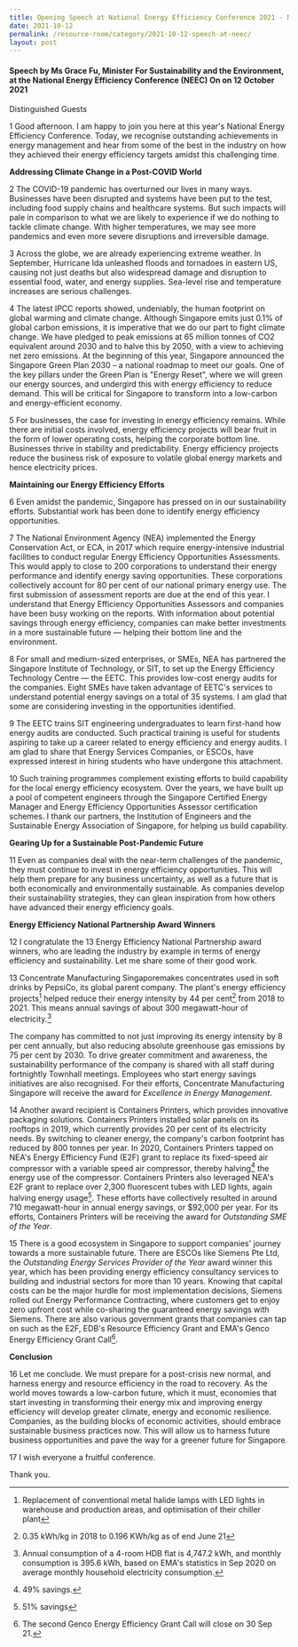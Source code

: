 ```yaml
---
title: Opening Speech at National Energy Efficiency Conference 2021 - Ms Grace Fu
date: 2021-10-12
permalink: /resource-room/category/2021-10-12-speech-at-neec/
layout: post
---
```

#### Speech by Ms Grace Fu, Minister For Sustainability and the Environment, at the National Energy Efficiency Conference (NEEC) On on 12 October 2021

Distinguished Guests

1 Good afternoon. I am happy to join you here at this year&#39;s National Energy Efficiency Conference. Today, we recognise outstanding achievements in energy management and hear from some of the best in the industry on how they achieved their energy efficiency targets amidst this challenging time.

**Addressing Climate Change in a Post-COVID World**

2 The COVID-19 pandemic has overturned our lives in many ways. Businesses have been disrupted and systems have been put to the test, including food supply chains and healthcare systems. But such impacts will pale in comparison to what we are likely to experience if we do nothing to tackle climate change. With higher temperatures, we may see more pandemics and even more severe disruptions and irreversible damage.

3 Across the globe, we are already experiencing extreme weather. In September, Hurricane Ida unleashed floods and tornadoes in eastern US, causing not just deaths but also widespread damage and disruption to essential food, water, and energy supplies. Sea-level rise and temperature increases are serious challenges.

4 The latest IPCC reports showed, undeniably, the human footprint on global warming and climate change. Although Singapore emits just 0.1% of global carbon emissions, it is imperative that we do our part to fight climate change. We have pledged to peak emissions at 65 million tonnes of CO2 equivalent around 2030 and to halve this by 2050, with a view to achieving net zero emissions. At the beginning of this year, Singapore announced the Singapore Green Plan 2030 – a national roadmap to meet our goals. One of the key pillars under the Green Plan is &quot;Energy Reset&quot;, where we will green our energy sources, and undergird this with energy efficiency to reduce demand. This will be critical for Singapore to transform into a low-carbon and energy-efficient economy.

5 For businesses, the case for investing in energy efficiency remains. While there are initial costs involved, energy efficiency projects will bear fruit in the form of lower operating costs, helping the corporate bottom line. Businesses thrive in stability and predictability. Energy efficiency projects reduce the business risk of exposure to volatile global energy markets and hence electricity prices.

**Maintaining our Energy Efficiency Efforts**

6 Even amidst the pandemic, Singapore has pressed on in our sustainability efforts. Substantial work has been done to identify energy efficiency opportunities.

7 The National Environment Agency (NEA) implemented the Energy Conservation Act, or ECA, in 2017 which require energy-intensive industrial facilities to conduct regular Energy Efficiency Opportunities Assessments. This would apply to close to 200 corporations to understand their energy performance and identify energy saving opportunities. These corporations collectively account for 80 per cent of our national primary energy use. The first submission of assessment reports are due at the end of this year. I understand that Energy Efficiency Opportunities Assessors and companies have been busy working on the reports. With information about potential savings through energy efficiency, companies can make better investments in a more sustainable future — helping their bottom line and the environment.

8 For small and medium-sized enterprises, or SMEs, NEA has partnered the Singapore Institute of Technology, or SIT, to set up the Energy Efficiency Technology Centre — the EETC. This provides low-cost energy audits for the companies. Eight SMEs have taken advantage of EETC&#39;s services to understand potential energy savings on a total of 35 systems. I am glad that some are considering investing in the opportunities identified.

9 The EETC trains SIT engineering undergraduates to learn first-hand how energy audits are conducted. Such practical training is useful for students aspiring to take up a career related to energy efficiency and energy audits. I am glad to share that Energy Services Companies, or ESCOs, have expressed interest in hiring students who have undergone this attachment.

10 Such training programmes complement existing efforts to build capability for the local energy efficiency ecosystem. Over the years, we have built up a pool of competent engineers through the Singapore Certified Energy Manager and Energy Efficiency Opportunities Assessor certification schemes. I thank our partners, the Institution of Engineers and the Sustainable Energy Association of Singapore, for helping us build capability.

**Gearing Up for a Sustainable Post-Pandemic Future**

11 Even as companies deal with the near-term challenges of the pandemic, they must continue to invest in energy efficiency opportunities. This will help them prepare for any business uncertainty, as well as a future that is both economically and environmentally sustainable. As companies develop their sustainability strategies, they can glean inspiration from how others have advanced their energy efficiency goals.

**Energy Efficiency National Partnership Award Winners**

 12 I congratulate the 13 Energy Efficiency National Partnership award winners, who are leading the industry by example in terms of energy efficiency and sustainability. Let me share some of their good work.

13 Concentrate Manufacturing Singaporemakes concentrates used in soft drinks by PepsiCo, its global parent company. The plant&#39;s energy efficiency projects[^1] helped reduce their energy intensity by 44 per cent[^2] from 2018 to 2021. This means annual savings of about 300 megawatt-hour of electricity.[^3]

 The company has committed to not just improving its energy intensity by 8 per cent annually, but also reducing absolute greenhouse gas emissions by 75 per cent by 2030. To drive greater commitment and awareness, the sustainability performance of the company is shared with all staff during fortnightly Townhall meetings. Employees who start energy savings initiatives are also recognised. For their efforts, Concentrate Manufacturing Singapore will receive the award for _Excellence in Energy Management_.

14 Another award recipient is Containers Printers, which provides innovative packaging solutions. Containers Printers installed solar panels on its rooftops in 2019, which currently provides 20 per cent of its electricity needs. By switching to cleaner energy, the company&#39;s carbon footprint has reduced by 800 tonnes per year. In 2020, Containers Printers tapped on NEA&#39;s Energy Efficiency Fund (E2F) grant to replace its fixed-speed air compressor with a variable speed air compressor, thereby halving[^4] the energy use of the compressor. Containers Printers also leveraged NEA&#39;s E2F grant to replace over 2,300 fluorescent tubes with LED lights, again halving energy usage[^5]. These efforts have collectively resulted in around 710 megawatt-hour in annual energy savings, or $92,000 per year. For its efforts, Containers Printers will be receiving the award for _Outstanding SME of the Year_.

15 There is a good ecosystem in Singapore to support companies&#39; journey towards a more sustainable future. There are ESCOs like Siemens Pte Ltd, the _Outstanding Energy Services Provider of the Year_ award winner this year, which has been providing energy efficiency consultancy services to building and industrial sectors for more than 10 years. Knowing that capital costs can be the major hurdle for most implementation decisions, Siemens rolled out Energy Performance Contracting, where customers get to enjoy zero upfront cost while co-sharing the guaranteed energy savings with Siemens. There are also various government grants that companies can tap on such as the E2F, EDB&#39;s Resource Efficiency Grant and EMA&#39;s Genco Energy Efficiency Grant Call[^6].

**Conclusion**

16 Let me conclude. We must prepare for a post-crisis new normal, and harness energy and resource efficiency in the road to recovery. As the world moves towards a low-carbon future, which it must, economies that start investing in transforming their energy mix and improving energy efficiency will develop greater climate, energy and economic resilience. Companies, as the building blocks of economic activities, should embrace sustainable business practices now. This will allow us to harness future business opportunities and pave the way for a greener future for Singapore.

17 I wish everyone a fruitful conference.

Thank you.

[^1]:Replacement of conventional metal halide lamps with LED lights in warehouse and production areas, and optimisation of their chiller plant

[^2]: 0.35 kWh/kg in 2018 to 0.196 KWh/kg as of end June 21

[^3]: Annual consumption of a 4-room HDB flat is 4,747.2 kWh, and monthly consumption is 395.6 kWh, based on EMA&#39;s statistics in Sep 2020 on average monthly household electricity consumption.

[^4]: 49% savings.

[^5]: 51% savings

[^6]: The second Genco Energy Efficiency Grant Call will close on 30 Sep 21.
